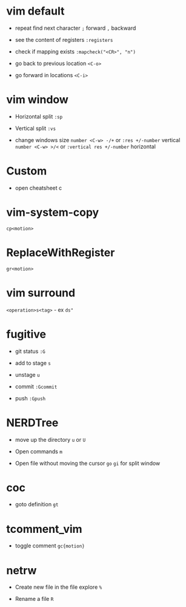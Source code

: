 # vim default
- repeat find next character
`;` forward
`,` backward

- see the content of registers
`:registers` 

- check if mapping exists
`:mapcheck("<CR>", "n")`

- go back to previous location
`<C-o>`

- go forward in locations
`<C-i>`

# vim window
- Horizontal split
`:sp`

- Vertical split
`:vs`

- change windows size
`number <C-w> -/+` or `:res +/-number` vertical
`number <C-w> >/<` or `:vertical res +/-number` horizontal

# Custom
- open cheatsheet
<leader>c

# vim-system-copy
`cp<motion>`

# ReplaceWithRegister
`gr<motion>`

# vim surround
`<operation>s<tag>` - ex `ds"`

# fugitive
- git status
`:G`

- add to stage
`s`

- unstage
`u`

- commit
`:Gcommit`

- push
`:Gpush`

# NERDTree
- move up the directory
`u` or `U`

- Open commands
`m`

- Open file without moving the cursor
`go`
`gi` for split window


# coc
- goto definition
`gt`

# tcomment_vim
- toggle comment
`gc{motion}`


# netrw
- Create new file in the file explore
`%`

- Rename a file
`R`
